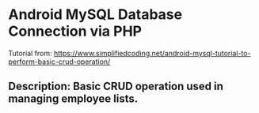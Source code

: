 # Android MySQL Database Connection via PHP

Tutorial from: https://www.simplifiedcoding.net/android-mysql-tutorial-to-perform-basic-crud-operation/

## Description: Basic CRUD operation used in managing employee lists.

